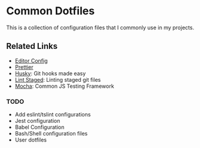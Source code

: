 # Common Dotfiles

This is a collection of configuration files that I commonly use in my projects.


## Related Links
- [Editor Config](https://editorconfig.org/)
- [Prettier](https://prettier.io/)
- [Husky](https://github.com/typicode/husky): Git hooks made easy
- [Lint Staged](https://github.com/okonet/lint-staged): Linting staged git files
- [Mocha](https://mochajs.org/): Common JS Testing Framework


### TODO
- Add eslint/tslint configurations
- Jest configuration
- Babel Configuration
- Bash/Shell configuration files
- User dotfiles
